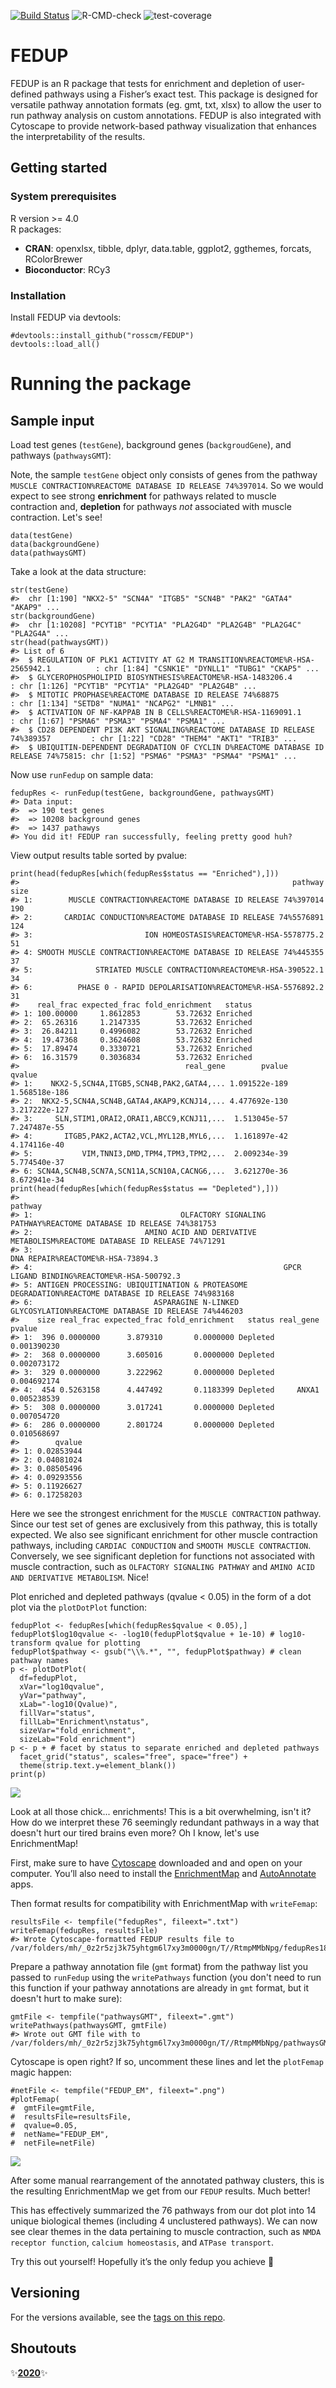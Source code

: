 [![Build Status](https://travis-ci.com/rosscm/FEDUP.svg?token=GNK3AGqE8dtKVRC56zpJ&branch=main)](https://travis-ci.com/rosscm/FEDUP)
![R-CMD-check](https://github.com/rosscm/FEDUP/workflows/R-CMD-check/badge.svg)
![test-coverage](https://github.com/rosscm/FEDUP/workflows/test-coverage/badge.svg)

# FEDUP

FEDUP is an R package that tests for enrichment and depletion of
user-defined pathways using a Fisher’s exact test. This package is
designed for versatile pathway annotation formats (eg. gmt, txt, xlsx)
to allow the user to run pathway analysis on custom annotations.
FEDUP is also integrated with Cytoscape to provide network-based pathway
visualization that enhances the interpretability of the results.

## Getting started
### System prerequisites

R version >= 4.0  
R packages:

-   **CRAN**: openxlsx, tibble, dplyr, data.table, ggplot2, ggthemes,
    forcats, RColorBrewer  
-   **Bioconductor**: RCy3

### Installation

Install FEDUP via devtools:

    #devtools::install_github("rosscm/FEDUP")
    devtools::load_all()

# Running the package
## Sample input

Load test genes (`testGene`), background genes (`backgroudGene`), and
pathways (`pathwaysGMT`):

Note, the sample `testGene` object only consists of genes from the pathway
`MUSCLE CONTRACTION%REACTOME DATABASE ID RELEASE 74%397014`. So we would expect
to see strong **enrichment** for pathways related to muscle contraction and,
**depletion** for pathways *not* associated with muscle contraction. Let's see!

    data(testGene)
    data(backgroundGene)
    data(pathwaysGMT)

Take a look at the data structure:

    str(testGene)
    #>  chr [1:190] "NKX2-5" "SCN4A" "ITGB5" "SCN4B" "PAK2" "GATA4" "AKAP9" ...
    str(backgroundGene)
    #>  chr [1:10208] "PCYT1B" "PCYT1A" "PLA2G4D" "PLA2G4B" "PLA2G4C" "PLA2G4A" ...
    str(head(pathwaysGMT))
    #> List of 6
    #>  $ REGULATION OF PLK1 ACTIVITY AT G2 M TRANSITION%REACTOME%R-HSA-2565942.1          : chr [1:84] "CSNK1E" "DYNLL1" "TUBG1" "CKAP5" ...
    #>  $ GLYCEROPHOSPHOLIPID BIOSYNTHESIS%REACTOME%R-HSA-1483206.4                        : chr [1:126] "PCYT1B" "PCYT1A" "PLA2G4D" "PLA2G4B" ...
    #>  $ MITOTIC PROPHASE%REACTOME DATABASE ID RELEASE 74%68875                           : chr [1:134] "SETD8" "NUMA1" "NCAPG2" "LMNB1" ...
    #>  $ ACTIVATION OF NF-KAPPAB IN B CELLS%REACTOME%R-HSA-1169091.1                      : chr [1:67] "PSMA6" "PSMA3" "PSMA4" "PSMA1" ...
    #>  $ CD28 DEPENDENT PI3K AKT SIGNALING%REACTOME DATABASE ID RELEASE 74%389357         : chr [1:22] "CD28" "THEM4" "AKT1" "TRIB3" ...
    #>  $ UBIQUITIN-DEPENDENT DEGRADATION OF CYCLIN D%REACTOME DATABASE ID RELEASE 74%75815: chr [1:52] "PSMA6" "PSMA3" "PSMA4" "PSMA1" ...

Now use `runFedup` on sample data:

    fedupRes <- runFedup(testGene, backgroundGene, pathwaysGMT)
    #> Data input:
    #>  => 190 test genes
    #>  => 10208 background genes
    #>  => 1437 pathawys
    #> You did it! FEDUP ran successfully, feeling pretty good huh?

View output results table sorted by pvalue:

    print(head(fedupRes[which(fedupRes$status == "Enriched"),]))
    #>                                                             pathway size
    #> 1:        MUSCLE CONTRACTION%REACTOME DATABASE ID RELEASE 74%397014  190
    #> 2:       CARDIAC CONDUCTION%REACTOME DATABASE ID RELEASE 74%5576891  124
    #> 3:                         ION HOMEOSTASIS%REACTOME%R-HSA-5578775.2   51
    #> 4: SMOOTH MUSCLE CONTRACTION%REACTOME DATABASE ID RELEASE 74%445355   37
    #> 5:              STRIATED MUSCLE CONTRACTION%REACTOME%R-HSA-390522.1   34
    #> 6:          PHASE 0 - RAPID DEPOLARISATION%REACTOME%R-HSA-5576892.2   31
    #>    real_frac expected_frac fold_enrichment   status
    #> 1: 100.00000     1.8612853        53.72632 Enriched
    #> 2:  65.26316     1.2147335        53.72632 Enriched
    #> 3:  26.84211     0.4996082        53.72632 Enriched
    #> 4:  19.47368     0.3624608        53.72632 Enriched
    #> 5:  17.89474     0.3330721        53.72632 Enriched
    #> 6:  16.31579     0.3036834        53.72632 Enriched
    #>                                     real_gene        pvalue        qvalue
    #> 1:    NKX2-5,SCN4A,ITGB5,SCN4B,PAK2,GATA4,... 1.091522e-189 1.568518e-186
    #> 2:  NKX2-5,SCN4A,SCN4B,GATA4,AKAP9,KCNJ14,... 4.477692e-130 3.217222e-127
    #> 3:     SLN,STIM1,ORAI2,ORAI1,ABCC9,KCNJ11,...  1.513045e-57  7.247487e-55
    #> 4:       ITGB5,PAK2,ACTA2,VCL,MYL12B,MYL6,...  1.161897e-42  4.174116e-40
    #> 5:           VIM,TNNI3,DMD,TPM4,TPM3,TPM2,...  2.009234e-39  5.774540e-37
    #> 6: SCN4A,SCN4B,SCN7A,SCN11A,SCN10A,CACNG6,...  3.621270e-36  8.672941e-34
    print(head(fedupRes[which(fedupRes$status == "Depleted"),]))
    #>                                                                                               pathway
    #> 1:                                 OLFACTORY SIGNALING PATHWAY%REACTOME DATABASE ID RELEASE 74%381753
    #> 2:                         AMINO ACID AND DERIVATIVE METABOLISM%REACTOME DATABASE ID RELEASE 74%71291
    #> 3:                                                                  DNA REPAIR%REACTOME%R-HSA-73894.3
    #> 4:                                                        GPCR LIGAND BINDING%REACTOME%R-HSA-500792.3
    #> 5: ANTIGEN PROCESSING: UBIQUITINATION & PROTEASOME DEGRADATION%REACTOME DATABASE ID RELEASE 74%983168
    #> 6:                           ASPARAGINE N-LINKED GLYCOSYLATION%REACTOME DATABASE ID RELEASE 74%446203
    #>    size real_frac expected_frac fold_enrichment   status real_gene      pvalue
    #> 1:  396 0.0000000      3.879310       0.0000000 Depleted           0.001390230
    #> 2:  368 0.0000000      3.605016       0.0000000 Depleted           0.002073172
    #> 3:  329 0.0000000      3.222962       0.0000000 Depleted           0.004692174
    #> 4:  454 0.5263158      4.447492       0.1183399 Depleted     ANXA1 0.005238539
    #> 5:  308 0.0000000      3.017241       0.0000000 Depleted           0.007054720
    #> 6:  286 0.0000000      2.801724       0.0000000 Depleted           0.010568697
    #>        qvalue
    #> 1: 0.02853944
    #> 2: 0.04081024
    #> 3: 0.08505496
    #> 4: 0.09293556
    #> 5: 0.11926627
    #> 6: 0.17258203

Here we see the strongest enrichment for the `MUSCLE CONTRACTION` pathway.
Since our test set of genes are exclusively from this pathway, this is totally
expected. We also see significant enrichment for other muscle contraction
pathways, including `CARDIAC CONDUCTION` and `SMOOTH MUSCLE CONTRACTION`.
Conversely, we see significant depletion for functions not associated with
muscle contraction, such as `OLFACTORY SIGNALING PATHWAY` and
`AMINO ACID AND DERIVATIVE METABOLISM`. Nice!

Plot enriched and depleted pathways (qvalue < 0.05) in the form of a dot plot
via the `plotDotPlot` function:

    fedupPlot <- fedupRes[which(fedupRes$qvalue < 0.05),]
    fedupPlot$log10qvalue <- -log10(fedupPlot$qvalue + 1e-10) # log10-transform qvalue for plotting
    fedupPlot$pathway <- gsub("\\%.*", "", fedupPlot$pathway) # clean pathway names
    p <- plotDotPlot(
      df=fedupPlot,
      xVar="log10qvalue",
      yVar="pathway",
      xLab="-log10(Qvalue)",
      fillVar="status",
      fillLab="Enrichment\nstatus",
      sizeVar="fold_enrichment",
      sizeLab="Fold enrichment")
    p <- p + # facet by status to separate enriched and depleted pathways
      facet_grid("status", scales="free", space="free") +
      theme(strip.text.y=element_blank())
    print(p)

![](man/figures/FEDUP_dotplot-1.png)

Look at all those chick... enrichments! This is a bit overwhelming, isn't it?
How do we interpret these 76 seemingly redundant pathways in a way that doesn't
hurt our tired brains even more? Oh I know, let's use EnrichmentMap!

First, make sure to have
[Cytoscape](https://cytoscape.org/download.html) downloaded and and open
on your computer. You’ll also need to install the
[EnrichmentMap](http://apps.cytoscape.org/apps/enrichmentmap) and
[AutoAnnotate](http://apps.cytoscape.org/apps/autoannotate) apps.

Then format results for compatibility with EnrichmentMap with `writeFemap`:

    resultsFile <- tempfile("fedupRes", fileext=".txt")
    writeFemap(fedupRes, resultsFile)
    #> Wrote Cytoscape-formatted FEDUP results file to /var/folders/mh/_0z2r5zj3k75yhtgm6l7xy3m0000gn/T//RtmpMMbNpg/fedupRes181796b099542.txt

Prepare a pathway annotation file (`gmt` format) from the pathway list you
passed to `runFedup` using the `writePathways` function (you don't need to run
this function if your pathway annotations are already in `gmt` format, but it
doesn't hurt to make sure):

    gmtFile <- tempfile("pathwaysGMT", fileext=".gmt")
    writePathways(pathwaysGMT, gmtFile)
    #> Wrote out GMT file with to /var/folders/mh/_0z2r5zj3k75yhtgm6l7xy3m0000gn/T//RtmpMMbNpg/pathwaysGMT181796316cf19.gmt

Cytoscape is open right? If so, uncomment these lines and let the `plotFemap`
magic happen:

    #netFile <- tempfile("FEDUP_EM", fileext=".png")
    #plotFemap(
    #  gmtFile=gmtFile,
    #  resultsFile=resultsFile,
    #  qvalue=0.05,
    #  netName="FEDUP_EM",
    #  netFile=netFile)

![](man/figures/FEDUP_EM-1.png)

After some manual rearrangement of the annotated pathway clusters, this is the
resulting EnrichmentMap we get from our `FEDUP` results. Much better!

This has effectively summarized the 76 pathways from our dot plot into 14 unique
biological themes (including 4 unclustered pathways). We can now see clear
themes in the data pertaining to muscle contraction, such as `NMDA receptor
function`, `calcium homeostasis`, and `ATPase transport`.

Try this out yourself! Hopefully it’s the only fedup you achieve
:grimacing:

## Versioning

For the versions available, see the [tags on this
repo](https://github.com/rosscm/FEDUP/tags).

## Shoutouts

:sparkles:[**2020**](https://media.giphy.com/media/z9AUvhAEiXOqA/giphy.gif):sparkles:
